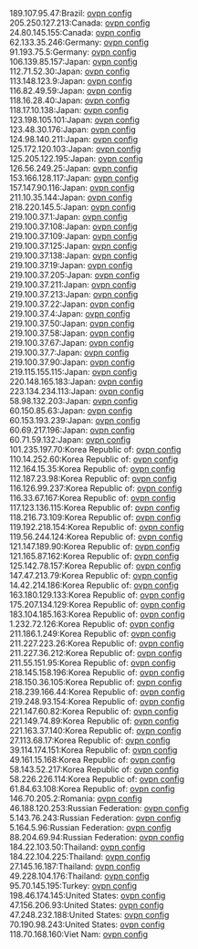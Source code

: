 189.107.95.47:Brazil: [ovpn config](vpn/189_107_95_47.ovpn)  
205.250.127.213:Canada: [ovpn config](vpn/205_250_127_213.ovpn)  
24.80.145.155:Canada: [ovpn config](vpn/24_80_145_155.ovpn)  
62.133.35.246:Germany: [ovpn config](vpn/62_133_35_246.ovpn)  
91.193.75.5:Germany: [ovpn config](vpn/91_193_75_5.ovpn)  
106.139.85.157:Japan: [ovpn config](vpn/106_139_85_157.ovpn)  
112.71.52.30:Japan: [ovpn config](vpn/112_71_52_30.ovpn)  
113.148.123.9:Japan: [ovpn config](vpn/113_148_123_9.ovpn)  
116.82.49.59:Japan: [ovpn config](vpn/116_82_49_59.ovpn)  
118.16.28.40:Japan: [ovpn config](vpn/118_16_28_40.ovpn)  
118.17.10.138:Japan: [ovpn config](vpn/118_17_10_138.ovpn)  
123.198.105.101:Japan: [ovpn config](vpn/123_198_105_101.ovpn)  
123.48.30.176:Japan: [ovpn config](vpn/123_48_30_176.ovpn)  
124.98.140.211:Japan: [ovpn config](vpn/124_98_140_211.ovpn)  
125.172.120.103:Japan: [ovpn config](vpn/125_172_120_103.ovpn)  
125.205.122.195:Japan: [ovpn config](vpn/125_205_122_195.ovpn)  
126.56.249.25:Japan: [ovpn config](vpn/126_56_249_25.ovpn)  
153.166.128.117:Japan: [ovpn config](vpn/153_166_128_117.ovpn)  
157.147.90.116:Japan: [ovpn config](vpn/157_147_90_116.ovpn)  
211.10.35.144:Japan: [ovpn config](vpn/211_10_35_144.ovpn)  
218.220.145.5:Japan: [ovpn config](vpn/218_220_145_5.ovpn)  
219.100.37.1:Japan: [ovpn config](vpn/219_100_37_1.ovpn)  
219.100.37.108:Japan: [ovpn config](vpn/219_100_37_108.ovpn)  
219.100.37.109:Japan: [ovpn config](vpn/219_100_37_109.ovpn)  
219.100.37.125:Japan: [ovpn config](vpn/219_100_37_125.ovpn)  
219.100.37.138:Japan: [ovpn config](vpn/219_100_37_138.ovpn)  
219.100.37.19:Japan: [ovpn config](vpn/219_100_37_19.ovpn)  
219.100.37.205:Japan: [ovpn config](vpn/219_100_37_205.ovpn)  
219.100.37.211:Japan: [ovpn config](vpn/219_100_37_211.ovpn)  
219.100.37.213:Japan: [ovpn config](vpn/219_100_37_213.ovpn)  
219.100.37.22:Japan: [ovpn config](vpn/219_100_37_22.ovpn)  
219.100.37.4:Japan: [ovpn config](vpn/219_100_37_4.ovpn)  
219.100.37.50:Japan: [ovpn config](vpn/219_100_37_50.ovpn)  
219.100.37.58:Japan: [ovpn config](vpn/219_100_37_58.ovpn)  
219.100.37.67:Japan: [ovpn config](vpn/219_100_37_67.ovpn)  
219.100.37.7:Japan: [ovpn config](vpn/219_100_37_7.ovpn)  
219.100.37.90:Japan: [ovpn config](vpn/219_100_37_90.ovpn)  
219.115.155.115:Japan: [ovpn config](vpn/219_115_155_115.ovpn)  
220.148.165.183:Japan: [ovpn config](vpn/220_148_165_183.ovpn)  
223.134.234.113:Japan: [ovpn config](vpn/223_134_234_113.ovpn)  
58.98.132.203:Japan: [ovpn config](vpn/58_98_132_203.ovpn)  
60.150.85.63:Japan: [ovpn config](vpn/60_150_85_63.ovpn)  
60.153.193.239:Japan: [ovpn config](vpn/60_153_193_239.ovpn)  
60.69.217.196:Japan: [ovpn config](vpn/60_69_217_196.ovpn)  
60.71.59.132:Japan: [ovpn config](vpn/60_71_59_132.ovpn)  
101.235.197.70:Korea Republic of: [ovpn config](vpn/101_235_197_70.ovpn)  
110.14.252.60:Korea Republic of: [ovpn config](vpn/110_14_252_60.ovpn)  
112.164.15.35:Korea Republic of: [ovpn config](vpn/112_164_15_35.ovpn)  
112.187.23.98:Korea Republic of: [ovpn config](vpn/112_187_23_98.ovpn)  
116.126.99.237:Korea Republic of: [ovpn config](vpn/116_126_99_237.ovpn)  
116.33.67.167:Korea Republic of: [ovpn config](vpn/116_33_67_167.ovpn)  
117.123.136.115:Korea Republic of: [ovpn config](vpn/117_123_136_115.ovpn)  
118.216.73.109:Korea Republic of: [ovpn config](vpn/118_216_73_109.ovpn)  
119.192.218.154:Korea Republic of: [ovpn config](vpn/119_192_218_154.ovpn)  
119.56.244.124:Korea Republic of: [ovpn config](vpn/119_56_244_124.ovpn)  
121.147.189.90:Korea Republic of: [ovpn config](vpn/121_147_189_90.ovpn)  
121.165.87.162:Korea Republic of: [ovpn config](vpn/121_165_87_162.ovpn)  
125.142.78.157:Korea Republic of: [ovpn config](vpn/125_142_78_157.ovpn)  
147.47.213.79:Korea Republic of: [ovpn config](vpn/147_47_213_79.ovpn)  
14.42.214.186:Korea Republic of: [ovpn config](vpn/14_42_214_186.ovpn)  
163.180.129.133:Korea Republic of: [ovpn config](vpn/163_180_129_133.ovpn)  
175.207.134.129:Korea Republic of: [ovpn config](vpn/175_207_134_129.ovpn)  
183.104.185.163:Korea Republic of: [ovpn config](vpn/183_104_185_163.ovpn)  
1.232.72.126:Korea Republic of: [ovpn config](vpn/1_232_72_126.ovpn)  
211.186.1.249:Korea Republic of: [ovpn config](vpn/211_186_1_249.ovpn)  
211.227.223.26:Korea Republic of: [ovpn config](vpn/211_227_223_26.ovpn)  
211.227.36.212:Korea Republic of: [ovpn config](vpn/211_227_36_212.ovpn)  
211.55.151.95:Korea Republic of: [ovpn config](vpn/211_55_151_95.ovpn)  
218.145.158.196:Korea Republic of: [ovpn config](vpn/218_145_158_196.ovpn)  
218.150.36.105:Korea Republic of: [ovpn config](vpn/218_150_36_105.ovpn)  
218.239.166.44:Korea Republic of: [ovpn config](vpn/218_239_166_44.ovpn)  
219.248.93.154:Korea Republic of: [ovpn config](vpn/219_248_93_154.ovpn)  
221.147.60.82:Korea Republic of: [ovpn config](vpn/221_147_60_82.ovpn)  
221.149.74.89:Korea Republic of: [ovpn config](vpn/221_149_74_89.ovpn)  
221.163.37.140:Korea Republic of: [ovpn config](vpn/221_163_37_140.ovpn)  
27.113.68.17:Korea Republic of: [ovpn config](vpn/27_113_68_17.ovpn)  
39.114.174.151:Korea Republic of: [ovpn config](vpn/39_114_174_151.ovpn)  
49.161.15.168:Korea Republic of: [ovpn config](vpn/49_161_15_168.ovpn)  
58.143.52.217:Korea Republic of: [ovpn config](vpn/58_143_52_217.ovpn)  
58.226.226.114:Korea Republic of: [ovpn config](vpn/58_226_226_114.ovpn)  
61.84.63.108:Korea Republic of: [ovpn config](vpn/61_84_63_108.ovpn)  
146.70.205.2:Romania: [ovpn config](vpn/146_70_205_2.ovpn)  
46.188.120.253:Russian Federation: [ovpn config](vpn/46_188_120_253.ovpn)  
5.143.76.243:Russian Federation: [ovpn config](vpn/5_143_76_243.ovpn)  
5.164.5.96:Russian Federation: [ovpn config](vpn/5_164_5_96.ovpn)  
88.204.69.94:Russian Federation: [ovpn config](vpn/88_204_69_94.ovpn)  
184.22.103.50:Thailand: [ovpn config](vpn/184_22_103_50.ovpn)  
184.22.104.225:Thailand: [ovpn config](vpn/184_22_104_225.ovpn)  
27.145.16.187:Thailand: [ovpn config](vpn/27_145_16_187.ovpn)  
49.228.104.176:Thailand: [ovpn config](vpn/49_228_104_176.ovpn)  
95.70.145.195:Turkey: [ovpn config](vpn/95_70_145_195.ovpn)  
198.46.174.145:United States: [ovpn config](vpn/198_46_174_145.ovpn)  
47.156.206.93:United States: [ovpn config](vpn/47_156_206_93.ovpn)  
47.248.232.188:United States: [ovpn config](vpn/47_248_232_188.ovpn)  
70.190.98.243:United States: [ovpn config](vpn/70_190_98_243.ovpn)  
118.70.168.160:Viet Nam: [ovpn config](vpn/118_70_168_160.ovpn)  
